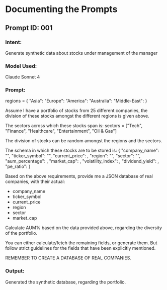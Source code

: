 # Documenting the Prompts
## Prompt ID: 001
### Intent: 
Generate synthetic data about stocks under management of the manager
### Model Used: 
Claude Sonnet 4
### Prompt:
regions = {
    "Asia": 
    "Europe": 
    "America": 
    "Australia": 
    "Middle-East": 
}

Assume I have a portfolio of stocks from 25 different companies, the division of these stocks amongst the different regions is given above.

The sectors across which these stocks span is:
sectors = ["Tech", "Finance", "Healthcare", "Entertainment", "Oil & Gas"]

The division of stocks can be random amongst the regions and the sectors.

The schema in which these stocks are to be stored is:
{
    "company_name": "",
    "ticker_symbol": "",
    "current_price": ,
    "region": "",
    "sector": "",
    "aum_percentage": ,
    "market_cap": ,
    "volatility_index": ,
    "dividend_yield": ,
    "pe_ratio": 
}

Based on the above requirements, provide me a JSON database of real companies, with their actual:
- company_name
- ticker_symbol  
- current_price
- region
- sector
- market_cap

Calculate AUM% based on the data provided above, regarding the diversity of the portfolio.

You can either calculate/fetch the remaining fields, or generate them. But follow strict guidelines for the fields that have been explicitly mentioned.

REMEMBER TO CREATE A DATABASE OF REAL COMPANIES.

### Output:
 Generated the synthetic database, regarding the portfolio.
